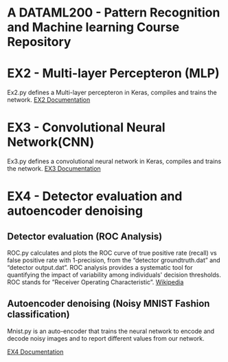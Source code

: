 # A DATAML200 - Pattern Recognition and Machine learning Course Repository

# EX2 - Multi-layer Percepteron (MLP)
Ex2.py defines a Multi-layer percepteron in Keras, compiles and trains the network.
[EX2 Documentation](Ex2/Pattern_Recognition_and_Machine_Learning_Exercise_2.pdf)

# EX3 - Convolutional Neural Network(CNN)
Ex3.py defines a convolutional neural network in Keras, compiles and trains the network.
[EX3 Documentation](Ex3/Pattern_Recognition_and_Machine_Learning_Exercise_3.pdf)

# EX4 - Detector evaluation and autoencoder denoising
## Detector evaluation (ROC Analysis)
ROC.py calculates and plots the ROC curve of true positive rate (recall) vs false positive rate with 1-precision, from the “detector groundtruth.dat” and “detector output.dat”.
ROC analysis provides a systematic tool for quantifying the impact of variability among individuals' decision thresholds. ROC stands for ”Receiver Operating Characteristic”. [Wikipedia](https://en.wikipedia.org/wiki/Receiver_operating_characteristic)
## Autoencoder denoising (Noisy MNIST Fashion classification)
Mnist.py is an auto-encoder that trains the neural network to encode and decode noisy images and to report different values from our network.

[EX4 Documentation](Ex4/Pattern_Recognition_and_Machine_Learning_Exercise_4.pdf)
